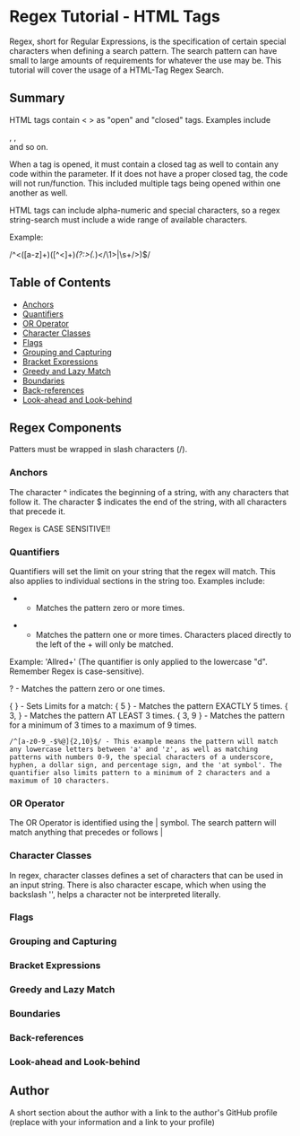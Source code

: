 # Regex Tutorial - HTML Tags

Regex, short for Regular Expressions, is the specification of certain special characters when defining a search pattern. The search pattern can have small to large amounts of requirements for whatever the use may be. This tutorial will cover the usage of a HTML-Tag Regex Search. 

## Summary

HTML tags contain < > as "open"  and "closed" tags. Examples include <main> , <body> , <footer> and so on. 

When a tag is opened, it must contain a closed tag as well to contain any code within the parameter. If it does not have a proper closed tag, the code will not run/function. This included multiple tags being opened within one another as well. 

HTML tags can include alpha-numeric and special characters, so a regex string-search must include a wide range of available characters. 

Example:

/^<([a-z]+)([^<]+)*(?:>(.*)<\/\1>|\s+\/>)$/

## Table of Contents

- [Anchors](#anchors)
- [Quantifiers](#quantifiers)
- [OR Operator](#or-operator)
- [Character Classes](#character-classes)
- [Flags](#flags)
- [Grouping and Capturing](#grouping-and-capturing)
- [Bracket Expressions](#bracket-expressions)
- [Greedy and Lazy Match](#greedy-and-lazy-match)
- [Boundaries](#boundaries)
- [Back-references](#back-references)
- [Look-ahead and Look-behind](#look-ahead-and-look-behind)

## Regex Components
Patters must be wrapped in slash characters (/).

### Anchors
The character ^ indicates the beginning of a string, with any characters that follow it. The character $ indicates the end of the string, with all characters that precede it. 

Regex is CASE SENSITIVE!!

### Quantifiers
Quantifiers will set the limit on your string that the regex will match. This also applies to individual sections in the string too. Examples include:

* - Matches the pattern zero or more times. 

+ - Matches the pattern one or more times. Characters placed directly to the left of the + will only be matched. 

Example: 'Allred+' (The quantifier is only applied to the lowercase "d". Remember Regex is case-sensitive).

? - Matches the pattern zero or one times. 

{ } - Sets Limits for a match:
    { 5 } - Matches the pattern EXACTLY 5 times.
    { 3, } - Matches the pattern AT LEAST 3 times. 
    { 3, 9 } - Matches the pattern for a minimum of 3 times to a maximum of 9 times.

    /^[a-z0-9_-$%@]{2,10}$/ - This example means the pattern will match any lowercase letters between 'a' and 'z', as well as matching patterns with numbers 0-9, the special characters of a underscore, hyphen, a dollar sign, and percentage sign, and the 'at symbol'. The quantifier also limits pattern to a minimum of 2 characters and a maximum of 10 characters. 
### OR Operator
The OR Operator is identified using the | symbol. The search pattern will match anything that precedes or follows |

### Character Classes
In regex, character classes defines a set of characters that can be used in an input string. There is also character escape, which when using the backslash '\', helps a character not be interpreted literally. 

### Flags


### Grouping and Capturing


### Bracket Expressions


### Greedy and Lazy Match


### Boundaries


### Back-references


### Look-ahead and Look-behind


## Author

A short section about the author with a link to the author's GitHub profile (replace with your information and a link to your profile)
